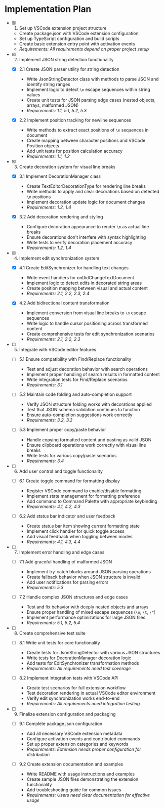 # Implementation Plan

- [x] 1. Set up VSCode extension project structure
  - Create package.json with VSCode extension configuration
  - Set up TypeScript configuration and build scripts
  - Create basic extension entry point with activation events
  - _Requirements: All requirements depend on proper project setup_

- [x] 2. Implement JSON string detection functionality
  - [x] 2.1 Create JSON parser utility for string detection
    - Write JsonStringDetector class with methods to parse JSON and identify string ranges
    - Implement logic to detect `\n` escape sequences within string values
    - Create unit tests for JSON parsing edge cases (nested objects, arrays, malformed JSON)
    - _Requirements: 1.1, 5.1, 5.2, 5.3_

  - [x] 2.2 Implement position tracking for newline sequences
    - Write methods to extract exact positions of `\n` sequences in document
    - Create mapping between character positions and VSCode Position objects
    - Add unit tests for position calculation accuracy
    - _Requirements: 1.1, 1.2_

- [x] 3. Create decoration system for visual line breaks
  - [x] 3.1 Implement DecorationManager class
    - Create TextEditorDecorationType for rendering line breaks
    - Write methods to apply and clear decorations based on detected `\n` positions
    - Implement decoration update logic for document changes
    - _Requirements: 1.2, 1.4_

  - [x] 3.2 Add decoration rendering and styling
    - Configure decoration appearance to render `\n` as actual line breaks
    - Ensure decorations don't interfere with syntax highlighting
    - Write tests to verify decoration placement accuracy
    - _Requirements: 1.2, 1.4_

- [x] 4. Implement edit synchronization system
  - [x] 4.1 Create EditSynchronizer for handling text changes
    - Write event handlers for onDidChangeTextDocument
    - Implement logic to detect edits in decorated string areas
    - Create position mapping between visual and actual content
    - _Requirements: 2.1, 2.2, 2.3, 2.4_

  - [x] 4.2 Add bidirectional content transformation
    - Implement conversion from visual line breaks to `\n` escape sequences
    - Write logic to handle cursor positioning across transformed content
    - Create comprehensive tests for edit synchronization scenarios
    - _Requirements: 2.1, 2.2, 2.3_

- [ ] 5. Integrate with VSCode editor features
  - [ ] 5.1 Ensure compatibility with Find/Replace functionality
    - Test and adjust decoration behavior with search operations
    - Implement proper handling of search results in formatted content
    - Write integration tests for Find/Replace scenarios
    - _Requirements: 3.1_

  - [ ] 5.2 Maintain code folding and auto-completion support
    - Verify JSON structure folding works with decorations applied
    - Test that JSON schema validation continues to function
    - Ensure auto-completion suggestions work correctly
    - _Requirements: 3.2, 3.3_

  - [ ] 5.3 Implement proper copy/paste behavior
    - Handle copying formatted content and pasting as valid JSON
    - Ensure clipboard operations work correctly with visual line breaks
    - Write tests for various copy/paste scenarios
    - _Requirements: 3.4_

- [ ] 6. Add user control and toggle functionality
  - [ ] 6.1 Create toggle command for formatting display
    - Register VSCode command to enable/disable formatting
    - Implement state management for formatting preference
    - Add command to Command Palette with appropriate keybinding
    - _Requirements: 4.1, 4.2, 4.3_

  - [ ] 6.2 Add status bar indicator and user feedback
    - Create status bar item showing current formatting state
    - Implement click handler for quick toggle access
    - Add visual feedback when toggling between modes
    - _Requirements: 4.1, 4.3, 4.4_

- [ ] 7. Implement error handling and edge cases
  - [ ] 7.1 Add graceful handling of malformed JSON
    - Implement try-catch blocks around JSON parsing operations
    - Create fallback behavior when JSON structure is invalid
    - Add user notifications for parsing errors
    - _Requirements: 5.3_

  - [ ] 7.2 Handle complex JSON structures and edge cases
    - Test and fix behavior with deeply nested objects and arrays
    - Ensure proper handling of mixed escape sequences (`\n`, `\t`, `\"`)
    - Implement performance optimizations for large JSON files
    - _Requirements: 5.1, 5.2, 5.4_

- [ ] 8. Create comprehensive test suite
  - [ ] 8.1 Write unit tests for core functionality
    - Create tests for JsonStringDetector with various JSON structures
    - Write tests for DecorationManager decoration logic
    - Add tests for EditSynchronizer transformation methods
    - _Requirements: All requirements need test coverage_

  - [ ] 8.2 Implement integration tests with VSCode API
    - Create test scenarios for full extension workflow
    - Test decoration rendering in actual VSCode editor environment
    - Verify edit synchronization works end-to-end
    - _Requirements: All requirements need integration testing_

- [ ] 9. Finalize extension configuration and packaging
  - [ ] 9.1 Complete package.json configuration
    - Add all necessary VSCode extension metadata
    - Configure activation events and contributed commands
    - Set up proper extension categories and keywords
    - _Requirements: Extension needs proper configuration for distribution_

  - [ ] 9.2 Create extension documentation and examples
    - Write README with usage instructions and examples
    - Create sample JSON files demonstrating the extension functionality
    - Add troubleshooting guide for common issues
    - _Requirements: Users need clear documentation for effective usage_
